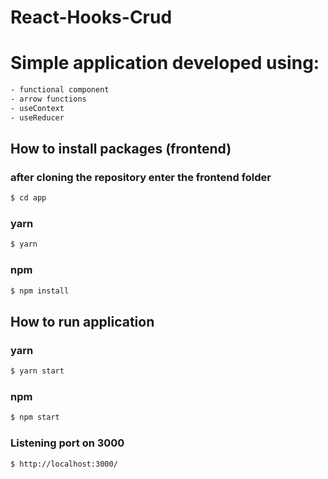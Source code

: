 # React-Hooks-Crud

# Simple application developed using:

```sh
- functional component
- arrow functions
- useContext
- useReducer
```

## How to install packages (frontend)

### after cloning the repository enter the frontend folder

```sh
$ cd app
```

### yarn

```sh
$ yarn
```

### npm

```sh
$ npm install
```

## How to run application

### yarn

```sh
$ yarn start
```

### npm

```sh
$ npm start
```

### Listening port on 3000

```sh
$ http://localhost:3000/
```
